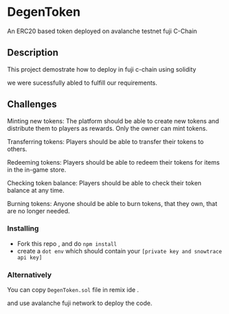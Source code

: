 # DegenToken 

An ERC20 based token deployed on avalanche testnet fuji C-Chain

## Description

This project demostrate how to deploy in fuji c-chain using solidity 

we were sucessfully abled to fulfill our requirements.

## Challenges

Minting new tokens: The platform should be able to create new tokens and distribute them to players as rewards. Only the owner can mint tokens.

Transferring tokens: Players should be able to transfer their tokens to others.

Redeeming tokens: Players should be able to redeem their tokens for items in the in-game store.

Checking token balance: Players should be able to check their token balance at any time.

Burning tokens: Anyone should be able to burn tokens, that they own, that are no longer needed.

### Installing

* Fork this repo , and do `npm install`
* create a `dot env` which should contain your `[private key and snowtrace api key]`

### Alternatively

You can copy `DegenToken.sol` file in remix ide . 

and use avalanche fuji network to deploy the code.
